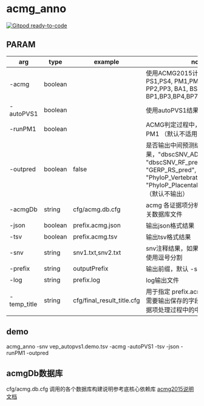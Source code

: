 # acmg_anno <!-- omit in toc -->

[![Gitpod ready-to-code](https://img.shields.io/badge/Gitpod-ready--to--code-blue?logo=gitpod)](https://gitpod.io/#https://github.com/Ben-GO-package/acmg_anno)


## PARAM

| arg         | type    | example                    | note                                                                                                                                                   |
| ----------- | ------- | -------------------------- | ------------------------------------------------------------------------------------------------------------------------------------------------------ |
| -acmg       | boolean |                            | 使用ACMG2015计算证据项PVS1, PS1,PS4, PM1,PM2,PM4,PM5 PP2,PP3, BA1, BS1,BS2, BP1,BP3,BP4,BP7                                                            |
| -autoPVS1   | boolean |                            | 使用autoPVS1结果处理证据项PVS1                                                                                                                         |
| -runPM1     | boolean |                            | ACMG判定过程中，是否启用证据项PM1 （默认不适用）                                                                                                       |
| -outpred    | boolean | false                      | 是否输出中间预测结果，"dbscSNV_ADA_pred", "dbscSNV_RF_pred", "GERP_RS_pred", "PhyloP_Vertebrates_Pred", "PhyloP_Placental_Mammals_Pred")（默认不输出） |
| -acmgDb     | string  | cfg/acmg.db.cfg            | acmg 各证据项分析时，需要提供的相关数据库文件                                                                                                          |
| -json       | boolean | prefix.acmg.json           | 输出json格式结果                                                                                                                                       |
| -tsv        | boolean | prefix.acmg.tsv            | 输出tsv格式结果                                                                                                                                        |
| -snv        | string  | snv1.txt,snv2.txt          | snv注释结果，如果多个文件，文件间使用逗号分割                                                                                                          |
| -prefix     | string  | outputPrefix               | 输出前缀，默认 -snv 第一个输入                                                                                                                         |
| -log        | string  | prefix.log                 | log输出文件                                                                                                                                            |
| -temp_title | string  | cfg/final_result_title.cfg | 用于指定 prefix.acmg.temp.tsv 文件需要输出保存的字段名称（可以指定证据项处理过程中的中间字段                                                           |


## demo
acmg_anno -snv vep_autopvs1.demo.tsv -acmg -autoPVS1 -tsv -json -runPM1  -outpred

## acmgDb数据库
cfg/acmg.db.cfg 调用的各个数据库构建说明参考底核心依赖库 [acmg2015说明文档](https://pkg.go.dev/github.com/Ben-GO-package/acmg2015#readme-heading)